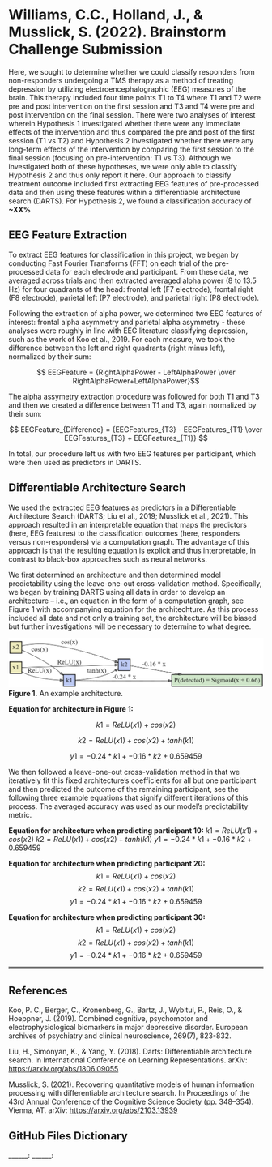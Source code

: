 # Williams, C.C., Holland, J., & Musslick, S. (2022). Brainstorm Challenge Submission
Here, we sought to determine whether we could classify responders from non-responders undergoing a TMS therapy as a method of treating depression by utilizing electroencephalographic (EEG) measures of the brain. This therapy included four time points T1 to T4 where T1 and T2 were pre and post intervention on the first session and T3 and T4 were pre and post intervention on the final session. There were two analyses of interest wherein Hypothesis 1 investigated whether there were any immediate effects of the intervention and thus compared the pre and post of the first session (T1 vs T2) and Hypothesis 2 investigated whether there were any long-term effects of the intervention by comparing the first session to the final session (focusing on pre-intervention: T1 vs T3). Although we investigated both of these hypotheses, we were only able to classify Hypothesis 2 and thus only report it here. Our approach to classify treatment outcome included first extracting EEG features of pre-processed data and then using these features within a differentiable architecture search (DARTS). For Hypothesis 2, we found a classification accuracy of **~XX%**
  
## EEG Feature Extraction
To extract EEG features for classification in this project, we began by conducting Fast Fourier Transforms (FFT) on each trial of the pre-processed data for each electrode and participant. From these data, we averaged across trials and then extracted averaged alpha power (8 to 13.5 Hz) for four quadrants of the head: frontal left (F7 electrode), frontal right (F8 electrode), parietal left (P7 electrode), and parietal right (P8 electrode).
  
Following the extraction of alpha power, we determined two EEG features of interest: frontal alpha asymmetry and parietal alpha asymmetry - these analyses were roughly in line with EEG literature classifying depression, such as the work of Koo et al., 2019. For each measure, we took the difference between the left and right quadrants (right minus left), normalized by their sum:
  
$$ EEGFeature = {RightAlphaPower - LeftAlphaPower \over RightAlphaPower+LeftAlphaPower}$$

The alpha assymetry extraction procedure was followed for both T1 and T3 and then we created a difference between T1 and T3, again normalized by their sum:
  
$$ EEGFeature_{Difference} = {EEGFeatures_{T3} - EEGFeatures_{T1} \over EEGFeatures_{T3} + EEGFeatures_{T1}} $$

In total, our procedure left us with two EEG features per participant, which were then used as predictors in DARTS.
  
## Differentiable Architecture Search
We used the extracted EEG features as predictors in a Differentiable Architecture Search (DARTS; Liu et al., 2019; Musslick et al., 2021). This approach resulted in an interpretable equation that maps the predictors (here, EEG features) to the classification outcomes (here, responders versus non-responders) via a computation graph. The advantage of this approach is that the resulting equation is explicit and thus interpretable, in contrast to black-box approaches such as neural networks. 

We first determined an architecture and then determined model predictability using the leave-one-out cross-validation method. Specifically, we began by training DARTS using all data in order to develop an architecture – i.e., an equation in the form of a computation graph, see Figure 1 with accompanying equation for the architechture. As this process included all data and not only a training set, the architecture will be biased but further investigations will be necessary to determine to what degree. 
  
![Alt text](/Images/FixedArchitecture.png "Figure 2. Example Architecture")
**Figure 1.** An example architecture.

**Equation for architecture in Figure 1:**

$$k1 = ReLU(x1) + cos(x2)$$

$$k2 = ReLU(x1) + cos(x2) + tanh(k1)$$

$$y1 = -0.24 * k1 + -0.16 * k2 + 0.659459$$


We then followed a leave-one-out cross-validation method in that we iteratively fit this fixed architecture’s coefficients for all but one participant and then predicted the outcome of the remaining participant, see the following three example equations that signify different iterations of this process. The averaged accuracy was used as our model’s predictability metric.

**Equation for architecture when predicting participant 10:**
$k1 = ReLU(x1) + cos(x2)$
$k2 = ReLU(x1) + cos(x2) + tanh(k1)$
$y1 = -0.24 * k1 + -0.16 * k2 + 0.659459$
  
**Equation for architecture when predicting participant 20:**
$$k1 = ReLU(x1) + cos(x2)$$
$$k2 = ReLU(x1) + cos(x2) + tanh(k1)$$
$$y1 = -0.24 * k1 + -0.16 * k2 + 0.659459$$

**Equation for architecture when predicting participant 30:**
$$k1 = ReLU(x1) + cos(x2)$$
$$k2 = ReLU(x1) + cos(x2) + tanh(k1)$$
$$y1 = -0.24 * k1 + -0.16 * k2 + 0.659459$$

<hr style="border:2px solid gray">

## References

Koo, P. C., Berger, C., Kronenberg, G., Bartz, J., Wybitul, P., Reis, O., & Hoeppner, J. (2019). Combined cognitive, psychomotor and electrophysiological biomarkers in major depressive disorder. European archives of psychiatry and clinical neuroscience, 269(7), 823-832.

Liu, H., Simonyan, K., & Yang, Y. (2018). Darts: Differentiable architecture search. In International Conference on Learning Representations. arXiv: https://arxiv.org/abs/1806.09055

Musslick, S. (2021). Recovering quantitative models of human information processing with differentiable architecture search. In Proceedings of the 43rd Annual Conference of the Cognitive Science Society (pp. 348–354). Vienna, AT. arXiv: https://arxiv.org/abs/2103.13939

## GitHub Files Dictionary
______: 
______: 
